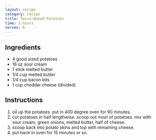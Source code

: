 ```yaml
---
layout: recipe
category: recipe
title: Twice-Baked Potatoes
time: 2 hours
serves: 8
---
```


## Ingredients

- 4 good sized potatoes
- 16 oz sour cream
- 1 stick melted butter
- 1/4 cup melted butter
- 1/4 cup bacon bits
- 1 cup cheddar cheese (divided)

## Instructions

1. oil up the potatoes. put in 400 degree oven for 90 minutes.
2. cut potatoes in half lengthwise. scoop out most of potatoes. mix with sour cream, green onions, melted butter, half of cheese.
3. scoop back into potato skins and top with remaining cheese.
4. put back in oven for 15 minutes or so.
